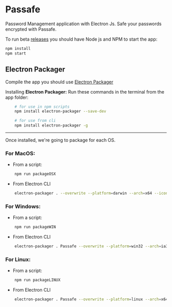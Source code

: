 # Passafe

Password Management application with Electron Js.
Safe your passwords encrypted with Passafe.


To run beta [releases](https://github.com/ianmora97/passafe/releases) you should have Node js and NPM to start the app:

```sh
npm install
npm start
```


## Electron Packager

Compile the app you should use [Electron Packager](https://github.com/electron/electron-packager)

Installing **Electron Packager:**
Run these commands in the terminal from the app folder:

```sh
    # for use in npm scripts
    npm install electron-packager --save-dev

    # for use from cli
    npm install electron-packager -g
```
---

Once installed, we're going to package for each OS.

### For MacOS:

- From a script:

```sh
    npm run packageOSX
```

- From Electron CLI

```sh
    electron-packager . --overwrite --platform=darwin --arch=x64 --icon=images/icon.icns --prune=true --out=release-builds
```

### For Windows:

- From a script:

```sh
    npm run packageWIN
```

- From Electron CLI

```sh
    electron-packager . Passafe --overwrite --platform=win32 --arch=ia32 --icon=images/icon.ico --prune=true --out=release-builds
```

### For Linux:

- From a script:

```sh
    npm run packageLINUX
```

- From Electron CLI

```sh
    electron-packager . Passafe --overwrite --platform=linux --arch=x64 --icon=images/icon.png --prune=true --out=release-builds
```